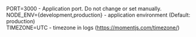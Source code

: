 PORT=3000 - Application port. Do not change or set manually.  
NODE_ENV={development,production} - application environment (Default: production)  
TIMEZONE=UTC - timezone in logs (https://momentjs.com/timezone/)  
